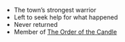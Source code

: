 - The town’s strongest warrior
- Left to seek help for what happened
- Never returned
- Member of [The Order of the Candle](Components/The%20Order%20of%20the%20Candle.md)